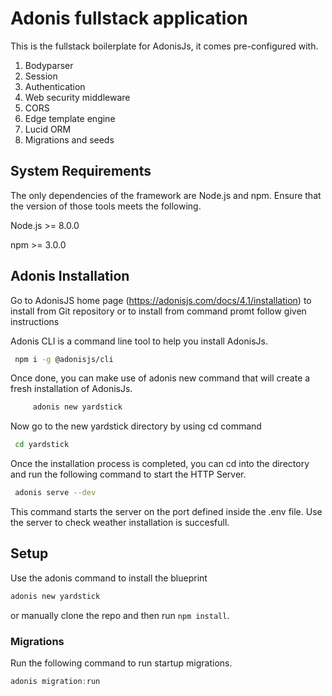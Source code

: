 # Adonis fullstack application

This is the fullstack boilerplate for AdonisJs, it comes pre-configured with.

1. Bodyparser
2. Session
3. Authentication
4. Web security middleware
5. CORS
6. Edge template engine
7. Lucid ORM
8. Migrations and seeds

## System Requirements
The only dependencies of the framework are Node.js and npm. Ensure that the version of those tools meets the following.

Node.js >= 8.0.0

npm >= 3.0.0

## Adonis Installation 
Go to AdonisJS home page (https://adonisjs.com/docs/4.1/installation) to install from Git repository or to install from command promt follow given instructions

Adonis CLI is a command line tool to help you install AdonisJs.
```bash
 npm i -g @adonisjs/cli 
```
Once done, you can make use of adonis new command that will create a fresh installation of AdonisJs.

```bash
     adonis new yardstick
```

Now go to the new yardstick directory by using cd command
```bash
 cd yardstick
 ```
Once the installation process is completed, you can cd into the directory and run the following command to start the HTTP Server.

```bash
 adonis serve --dev
```
This command starts the server on the port defined inside the .env file. Use the server to check weather installation is succesfull.

## Setup

Use the adonis command to install the blueprint

```bash
adonis new yardstick
```

or manually clone the repo and then run `npm install`.


### Migrations

Run the following command to run startup migrations.

```js
adonis migration:run
```
